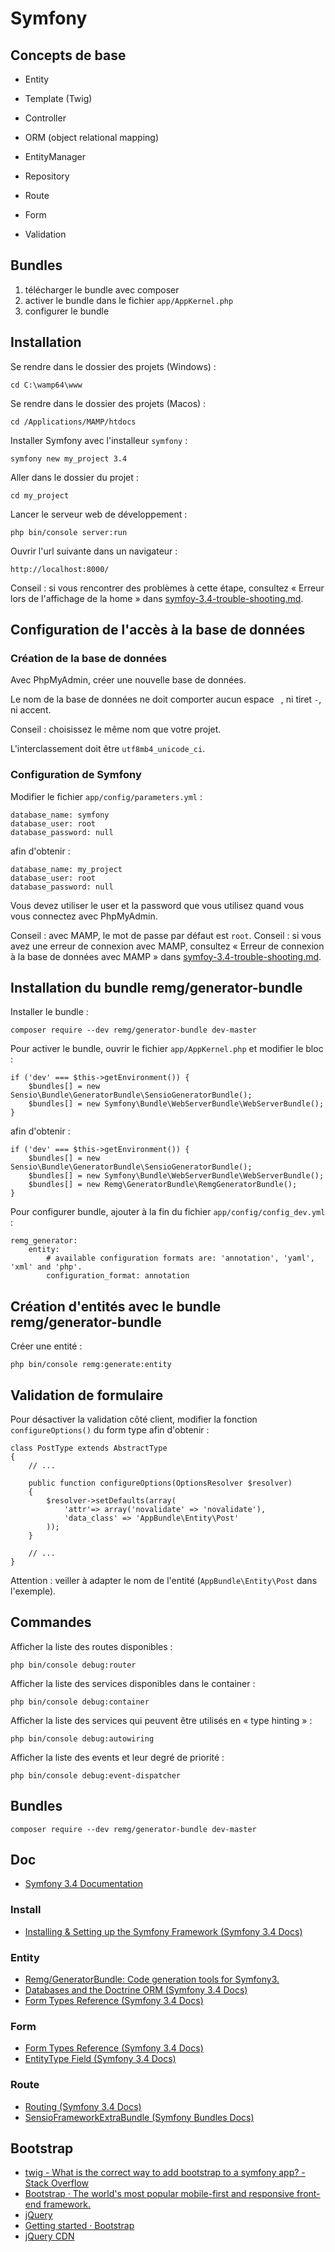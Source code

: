 # Symfony

## Concepts de base

- Entity
- Template (Twig)
- Controller

- ORM (object relational mapping)
- EntityManager
- Repository
- Route
- Form
- Validation

## Bundles

1. télécharger le bundle avec composer
2. activer le bundle dans le fichier `app/AppKernel.php`
3. configurer le bundle

## Installation

Se rendre dans le dossier des projets (Windows) :

    cd C:\wamp64\www

Se rendre dans le dossier des projets (Macos) :

    cd /Applications/MAMP/htdocs

Installer Symfony avec l'installeur `symfony` :

    symfony new my_project 3.4

Aller dans le dossier du projet :

    cd my_project

Lancer le serveur web de développement :

    php bin/console server:run

Ouvrir l'url suivante dans un navigateur :

    http://localhost:8000/

Conseil : si vous rencontrer des problèmes à cette étape, consultez « Erreur lors de l'affichage de la home » dans [symfoy-3.4-trouble-shooting.md](symfoy-3.4-trouble-shooting.md).

## Configuration de l'accès à la base de données

### Création de la base de données

Avec PhpMyAdmin, créer une nouvelle base de données.

Le nom de la base de données ne doit comporter aucun espace ` `, ni tiret `-`, ni accent.

Conseil : choisissez le même nom que votre projet.

L'interclassement doit être `utf8mb4_unicode_ci`.

### Configuration de Symfony

Modifier le fichier `app/config/parameters.yml` :

    database_name: symfony
    database_user: root
    database_password: null

afin d'obtenir :

    database_name: my_project
    database_user: root
    database_password: null

Vous devez utiliser le user et la password que vous utilisez quand vous vous connectez avec PhpMyAdmin.

Conseil : avec MAMP, le mot de passe par défaut est `root`.
Conseil : si vous avez une erreur de connexion avec MAMP, consultez « Erreur de connexion à la base de données avec MAMP » dans [symfoy-3.4-trouble-shooting.md](symfoy-3.4-trouble-shooting.md).

## Installation du bundle remg/generator-bundle

Installer le bundle :

    composer require --dev remg/generator-bundle dev-master

Pour activer le bundle, ouvrir le fichier `app/AppKernel.php` et modifier le bloc :

    if ('dev' === $this->getEnvironment()) {
        $bundles[] = new Sensio\Bundle\GeneratorBundle\SensioGeneratorBundle();
        $bundles[] = new Symfony\Bundle\WebServerBundle\WebServerBundle();
    }

afin d'obtenir :

    if ('dev' === $this->getEnvironment()) {
        $bundles[] = new Sensio\Bundle\GeneratorBundle\SensioGeneratorBundle();
        $bundles[] = new Symfony\Bundle\WebServerBundle\WebServerBundle();
        $bundles[] = new Remg\GeneratorBundle\RemgGeneratorBundle();
    }

Pour configurer bundle, ajouter à la fin du fichier `app/config/config_dev.yml` :

    remg_generator:
        entity:
            # available configuration formats are: 'annotation', 'yaml', 'xml' and 'php'.
            configuration_format: annotation

## Création d'entités avec le bundle remg/generator-bundle

Créer une entité :

    php bin/console remg:generate:entity

## Validation de formulaire

Pour désactiver la validation côté client, modifier la fonction `configureOptions()` du form type afin d'obtenir :

    class PostType extends AbstractType
    {
        // ...

        public function configureOptions(OptionsResolver $resolver)
        {
            $resolver->setDefaults(array(
                'attr'=> array('novalidate' => 'novalidate'),
                'data_class' => 'AppBundle\Entity\Post'
            ));
        }

        // ...
    }

Attention : veiller à adapter le nom de l'entité (`AppBundle\Entity\Post` dans l'exemple).

## Commandes

Afficher la liste des routes disponibles :

    php bin/console debug:router

Afficher la liste des services disponibles dans le container :

    php bin/console debug:container

Afficher la liste des services qui peuvent être utilisés en « type hinting » :

    php bin/console debug:autowiring

Afficher la liste des events et leur degré de priorité :

    php bin/console debug:event-dispatcher

## Bundles

    composer require --dev remg/generator-bundle dev-master

## Doc

- [Symfony 3.4 Documentation](https://symfony.com/doc/3.4/index.html)

### Install

- [Installing & Setting up the Symfony Framework (Symfony 3.4 Docs)](http://symfony.com/doc/3.4/setup.html)

### Entity

- [Remg/GeneratorBundle: Code generation tools for Symfony3.](https://github.com/Remg/GeneratorBundle)
- [Databases and the Doctrine ORM (Symfony 3.4 Docs)](https://symfony.com/doc/3.4/doctrine.html)
- [Form Types Reference (Symfony 3.4 Docs)](http://symfony.com/doc/3.4/reference/forms/types.html)

### Form

- [Form Types Reference (Symfony 3.4 Docs)](http://symfony.com/doc/3.4/reference/forms/types.html)
- [EntityType Field (Symfony 3.4 Docs)](http://symfony.com/doc/3.4/reference/forms/types/entity.html)

### Route

- [Routing (Symfony 3.4 Docs)](https://symfony.com/doc/3.4/routing.html)
- [SensioFrameworkExtraBundle (Symfony Bundles Docs)](https://symfony.com/doc/master/bundles/SensioFrameworkExtraBundle/index.html)

## Bootstrap

- [twig - What is the correct way to add bootstrap to a symfony app? - Stack Overflow](https://stackoverflow.com/questions/36453039/what-is-the-correct-way-to-add-bootstrap-to-a-symfony-app)
- [Bootstrap · The world's most popular mobile-first and responsive front-end framework.](https://getbootstrap.com/docs/3.3/)
- [jQuery](http://jquery.com/)
- [Getting started · Bootstrap](https://getbootstrap.com/docs/3.3/getting-started/)
- [jQuery CDN](https://code.jquery.com/)
